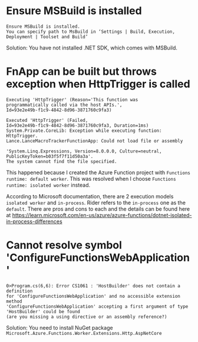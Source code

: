 # Ensure MSBuild is installed
```
Ensure MSBuild is installed.
You can specify path to MsBuild in ‘Settings | Build, Execution,
Deployment | Toolset and Build’
```
Solution: You have not installed .NET SDK, which comes with MSBuild.

# FnApp can be built but throws exception when HttpTrigger is called
```
Executing 'HttpTrigger' (Reason='This function was 
programmatically called via the host APIs.', 
Id=93e2e49b-f1c9-4842-8d96-3871760c9fa3)

Executed 'HttpTrigger' (Failed, 
Id=93e2e49b-f1c9-4842-8d96-3871760c9fa3, Duration=1ms)
System.Private.CoreLib: Exception while executing function: HttpTrigger. 
Lance.LanceMacroTrackerFunctionApp: Could not load file or assembly 

'System.Linq.Expressions, Version=8.0.0.0, Culture=neutral,
PublicKeyToken=b03f5f7f11d50a3a'. 
The system cannot find the file specified.
```

This happened because I created the Azure Function project with `Functions runtime: default worker`.
This was resolved when I choose `Functions runtime: isolated worker` instead.

According to Microsoft documentation, there are 2 execution models `isolated worker` and `in-process`. Rider refers to the `in-process` one as the `default`.
There are pros and cons to each and the details can be found here at https://learn.microsoft.com/en-us/azure/azure-functions/dotnet-isolated-in-process-differences

# Cannot resolve symbol 'ConfigureFunctionsWebApplication'
```
0>Program.cs(6,6): Error CS1061 : 'HostBuilder' does not contain a definition 
for 'ConfigureFunctionsWebApplication' and no accessible extension method 
'ConfigureFunctionsWebApplication' accepting a first argument of type 
'HostBuilder' could be found 
(are you missing a using directive or an assembly reference?)
```
Solution: You need to install NuGet package `Microsoft.Azure.Functions.Worker.Extensions.Http.AspNetCore`